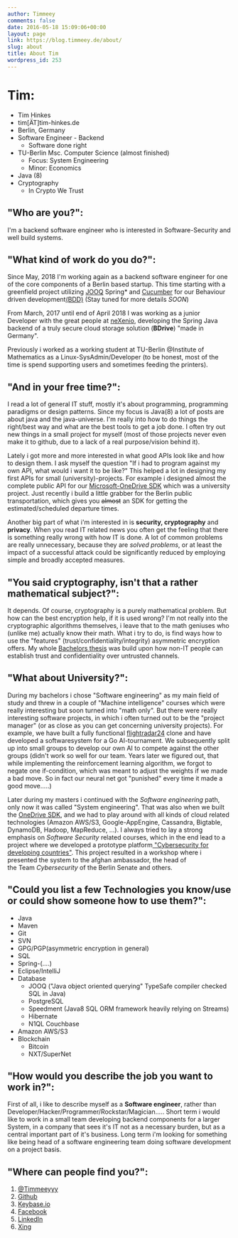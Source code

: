 ```yaml
---
author: Timmeey
comments: false
date: 2016-05-18 15:09:06+00:00
layout: page
link: https://blog.timmeey.de/about/
slug: about
title: About Tim
wordpress_id: 253
---
```


# Tim:
  * Tim Hinkes
  * tim[ÄT]tim-hinkes.de
  * Berlin, Germany
  * Software Engineer - Backend
    - Software done right
  * TU-Berlin Msc. Computer Science (almost finished)
    - Focus: System Engineering
    - Minor: Economics
  * Java (8)
  * Cryptography
    - In Crypto We Trust





## "Who are you?":
I'm a backend software engineer who is interested in Software-Security and well build systems.


## "What kind of work do you do?":
Since May, 2018 I'm working again as a backend software engineer for one of the core components of a Berlin based startup. This time starting with a greenfield project utilizing [JOOQ](https://www.jooq.org/) Spring* and [Cucumber](https://cucumber.io/) for our Behaviour driven development[(BDD)](https://en.wikipedia.org/wiki/Behavior-driven_development) (Stay tuned for more details *SOON*)

From March, 2017 until end of April 2018 I was working as a junior Developer with the great people at [neXenio](https://nexenio.com/en/), developing the Spring Java backend of a truly secure cloud storage solution (**BDrive**) "made in Germany".

Previously i worked as a working student at TU-Berlin @Institute of Mathematics as a Linux-SysAdmin/Developer (to be honest, most of the time is spend supporting users and sometimes feeding the printers).


## "And in your free time?":
I read a lot of general IT stuff, mostly it's about programming, programming paradigms or design patterns. Since my focus is Java(8) a lot of posts are about java and the java-universe. I'm really into how to do things the right/best way and what are the best tools to get a job done. I often try out new things in a small project for myself (most of those projects never even make it to github, due to a lack of a real purpose/vision behind it).

Lately i got more and more interested in what good APIs look like and how to design them. I ask myself the question "If i had to program against my own API, what would i want it to be like?" This helped a lot in designing my first APIs for small (university)-projects. For example i designed almost the complete public API for our [Microsoft-OneDrive SDK](https://github.com/tawalaya/OneDriveJavaSDK) which was a university project. Just recently i build a little grabber for the Berlin public transportation, which gives you <del>almost</del> an SDK for getting the estimated/scheduled departure times.

Another big part of what i'm interested in is **security, cryptography** and **privacy**. When you read IT related news you often get the feeling that there is something really wrong with how IT is done. A lot of common problems are really unnecessary, because they are _solved problems_, or at least the impact of a successful attack could be significantly reduced by employing simple and broadly accepted measures.


## "You said cryptography, isn't that a rather mathematical subject?":
It depends. Of course, cryptography is a purely mathematical problem. But how can the best encryption help, if it is used wrong? I'm not really into the cryptographic algorithms themselves, i leave that to the math geniuses who (unlike me) actually know their math. What i try to do, is find ways how to use the "features" (trust/confidentiality/integrity) asymmetric encryption offers. My whole [Bachelors thesis](https://github.com/Timmeey/onionCore) was build upon how non-IT people can establish trust and confidentiality over untrusted channels.


## "What about University?":
During my bachelors i chose "Software engineering" as my main field of study and threw in a couple of "Machine intelligence" courses which were really interesting but soon turned into "math only". But there were really interesting software projects, in which i often turned out to be the "project manager" (or as close as you can get concerning university projects). For example, we have built a fully functional [flightradar24](https://www.flightradar24.com/) clone and have developed a softwaresystem for a Go AI-tournament. We subsequently split up into small groups to develop our own AI to compete against the other groups (didn't work so well for our team. Years later we figured out, that while implementing the reinforcement learning algorithm, we forgot to negate one if-condition, which was meant to adjust the weights if we made a bad move. So in fact our neural net got "punished" every time it made a good move.....)

Later during my masters i continued with the _Software engineering_ path, only now it was called "System engineering". That was also when we built the [OneDrive SDK](https://github.com/tawalaya/OneDriveJavaSDK), and we had to play around with all kinds of cloud related technologies (Amazon AWS/S3, Google-AppEngine, Cassandra, Bigtable, DynamoDB, Hadoop, MapReduce, ...). I always tried to lay a strong emphasis on _Software Security_ related courses, which in the end lead to a project where we developed a prototype platform[ "Cybersecurity for developing countries"](https://www.ziik.tu-berlin.de/menue/veranstaltungen/securimates/). This project resulted in a workshop where i presented the system to the afghan ambassador, the head of the Team _Cybersecurity_ of the Berlin Senate and others.


## "Could you list a few Technologies you know/use or could show someone how to use them?":
  * Java
  * Maven
  * Git
  * SVN
  * GPG/PGP(asymmetric encryption in general)
  * SQL
  * Spring-(....)
  * Eclipse/IntelliJ
  * Database
    - JOOQ ("Java object oriented querying" TypeSafe compiler checked SQL in Java)
    - PostgreSQL
    * Speedment (Java8 SQL ORM framework heavily relying on Streams)
    * Hibernate
    * N1QL Couchbase
  * Amazon AWS/S3
  * Blockchain
    - Bitcoin
    - NXT/SuperNet


## "How would you describe the job you want to work in?":
First of all, i like to describe myself as a **Software engineer**, rather than Developer/Hacker/Programmer/Rockstar/Magician..... Short term i would like to work in a small team developing backend components for a larger System, in a company that sees it's IT not as a necessary burden, but as a central important part of it's business. Long term i'm looking for something like being head of a software engineering team doing software development on a project basis.




## "Where can people find you?":
  1. [@Timmeeyyy](https://twitter.com/Timmeeyyy)
  2. [Github](https://github.com/timmeey)
  3. [Keybase.io](https://keybase.io/timmeey/)
  4. [Facebook](https://www.facebook.com/TimHi)
  5. [LinkedIn](https://de.linkedin.com/in/tim-hinkes-141a8411a)
  6. [Xing](https://www.xing.com/profile/Tim_Hinkes)
